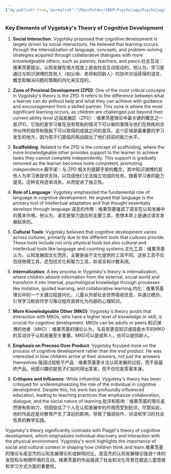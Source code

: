 ```yaml
---
{"dg-publish":true,"permalink":"/Mainfolder/IBDP-Psychology/Psychology Revision/Concepts/sociocultural theory/"}
---
```


  
### Key Elements of Vygotsky's Theory of Cognitive Development

1. **Social Interaction**: Vygotsky proposed that cognitive development is largely driven by social interactions. He believed that learning occurs through the internalization of language, concepts, and problem-solving strategies acquired through collaborative dialogues with more knowledgeable others, such as parents, teachers, and peers.社会互动：维果茨基提出，认知发展在很大程度上是由社会互动驱动的。他认为，学习是通过与知识渊博的其他人（如父母、老师和同龄人）的协作对话获得的语言、概念和解决问题的策略的内化来实现的。
    
2. **Zone of Proximal Development (ZPD)**: One of the most critical concepts in Vygotsky's theory is the ZPD. It refers to the difference between what a learner can do without help and what they can achieve with guidance and encouragement from a skilled partner. This zone is where the most significant learning occurs, as children are challenged just beyond their current ability level.近端发展区（ZPD）：维果茨基理论中最关键的概念之一是ZPD。它指的是学习者在没有帮助的情况下可以做的事情与他们在熟练的合作伙伴的指导和鼓励下可以取得的成就之间的差异。这个区域是最重要的学习发生的地方，因为孩子们面临的挑战超出了他们目前的能力水平。
    
3. **Scaffolding**: Related to the ZPD is the concept of scaffolding, where the more knowledgeable other provides support to the learner to achieve tasks they cannot complete independently. This support is gradually removed as the learner becomes more competent, promoting independence.脚手架：与 ZPD 相关的是脚手架的概念，其中知识渊博的其他人为学习者提供支持，以完成他们无法独立完成的任务。随着学习者的能力提高，这种支持逐渐消失，从而促进了独立性。
    
4. **Role of Language**: Vygotsky emphasized the fundamental role of language in cognitive development. He argued that language is the primary tool of intellectual adaptation and that thought essentially develops through language.语言的作用：维果茨基强调了语言在认知发展中的基本作用。他认为，语言是智力适应的主要工具，思想本质上是通过语言发展起来的。
    
5. **Cultural Tools**: Vygotsky believed that cognitive development varies across cultures, primarily due to the different tools that cultures provide. These tools include not only physical tools but also cultural and intellectual tools like language and counting systems.文化工具：维果茨基认为，认知发展因文化而异，主要是由于文化提供的工具不同。这些工具不仅包括物理工具，还包括文化和智力工具，如语言和计数系统。
    
6. **Internalization**: A key process in Vygotsky's theory is internalization, where children absorb information from the external, social world and transform it into internal, psychological knowledge through processes like imitation, guided learning, and collaborative learning.内化：维果茨基理论中的一个关键过程是内化，儿童从外部社会世界吸收信息，并通过模仿、引导学习和协作学习等过程将其转化为内部的心理知识。
    
7. **More Knowledgeable Other (MKO)**: Vygotsky's theory posits that interaction with MKOs, who have a higher level of knowledge or skill, is crucial for cognitive development. MKOs can be adults or peers.知识渊博的他者（MKO）：维果茨基的理论认为，与具有更高知识或技能水平的MKO的互动对于认知发展至关重要。MKO可以是成年人，也可以是同龄人。
    
8. **Emphasis on Process Over Product**: Vygotsky focused more on the process of cognitive development rather than the end product. He was interested in how children arrive at their answers, not just the answers themselves.强调过程胜于产品：维果茨基更关注认知发展的过程，而不是最终产品。他感兴趣的是孩子们如何得出答案，而不仅仅是答案本身。
    
9. **Critiques and Influence**: While influential, Vygotsky's theory has been critiqued for underemphasizing the role of the individual in cognitive development. Despite this, his work has profoundly influenced education, leading to teaching practices that emphasize collaboration, dialogue, and the social nature of learning.批评和影响：维果茨基的理论虽然很有影响力，但因低估了个人在认知发展中的作用而受到批评。尽管如此，他的作品还是对教育产生了深远的影响，导致了强调协作、对话和学习的社会性质的教学实践。
    

Vygotsky's theory significantly contrasts with Piaget's theory of cognitive development, which emphasizes individual discovery and interaction with the physical environment. Vygotsky's work highlights the importance of social and cultural context in shaping how children think and learn.维果茨基的理论与皮亚杰的认知发展理论形成鲜明对比，皮亚杰的认知发展理论强调个体的发现和与物理环境的互动。维果茨基的作品强调了社会和文化背景在塑造儿童思维和学习方式方面的重要性。